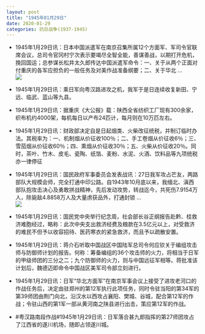 ```yaml
---
layout: post
title: "1945年01月29日"
date: 2020-01-29
categories: 抗日战争(1937-1945)
---
```


<meta name="referrer" content="no-referrer" />

- 1945年1月29日讯：日本中国派遣军在南京召集所属12个方面军、军司令官联席会议，总司令官冈村宁次表示要竭尽全智全能，善谋善战，以期打开危机，挽回国运；总参谋长松井太久郎传达中国派遣军命令：一、关于从两个正面对付重庆的各军应担负的一般任务及对美作战准备纲要；二、关于华北 ... <br/><img src="https://wx2.sinaimg.cn/large/aca367d8ly1gbdqf0n8l0j20c809zq2z.jpg" />

- 1945年1月29日讯：乘日军向粤汉路进攻之机，我军于是日连续收复新田、宁远、临武、蓝山等九县。 

- 1945年1月29日讯：据重庆《大公报》载：陕西全省纺织工厂现有300余家，织布机约4000架，每机每日以产布24匹计，每月则在10万匹左右。 

- 1945年1月29日讯：财政部决定自是日起烟类、火柴改征统税，并制订临时办法。其税率为：一、机制烟从价征收100％；二、手工卷烟从价征收6％；三、雪茄烟从价征收60％；四、熏烟从价征收30％；五、火柴从价征收20％。同时，茶叶、竹木、皮毛、瓷陶、纸箔、麦粉、水泥、火酒、饮料品等九项统税亦一律停征 

- 1945年1月29日讯：国民政府军事委员会发表战讯：27日我军攻占芒友，两路部队大规模会师，完全打通中印公路。自1943年10月底以来，我缅北、滇西部队抱攻击决心及勇敢拼战精神，先后发动攻势，转战迄今，共死伤7.9154万人，除毙敌4.8858万人及大量虏获品外，打通封锁 ... <br/><img src="https://wx1.sinaimg.cn/large/aca367d8ly1gbdaro8mt4j20c80aymxb.jpg" />

- 1945年1月29日讯：国民党中央举行纪念周，社会部长谷正纲报告赴黔、桂救济难胞经过，略称：此次中央支出救济经费及粮款在3.5亿元以上，对受救济的难民不但予以收容招待、医药寒衣的紧急救济，而且予以疏散安置。 

- 1945年1月29日讯：蒋介石听取中国战区中国陆军总司令何应钦关于编组攻击师与防御师计划的报告。何称：筹备编组的36个攻击师的火力，将相当于日军的甲级师团的三分之二；九个防御师的火力，则与中国远征军相等。蒋批准该计划后，魏德迈即命令中国战区美军司令部立刻进行。 

- 1945年1月29日讯：日军“华北方面军”在南京军事会议上接受了进攻老河口的作战任务后，决定由驻郑州的第12军执行此项任务，同时令驻当阳的第34军的第39师团由荆门向北，沿汉水以西攻占襄阳、樊城、谷城，配合第12军的作战；令驻山西的第1军一部从黄河南之陕县进行出击，策应第12军的作战。 

- #粤汉路南段作战#1945年1月29日讯：日军落合甚九郎指挥的第27师团攻占了江西省的遂川机场，随即占领遂川城。 

